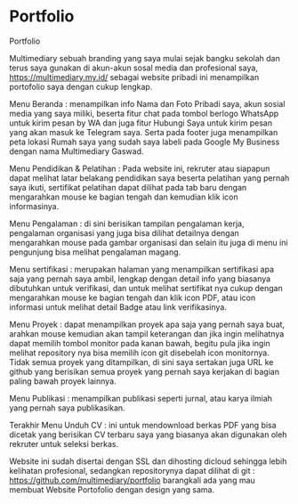 # Portfolio
Portfolio

Multimediary sebuah branding yang saya mulai sejak bangku sekolah dan terus saya gunakan di akun-akun sosal media dan profesional saya, https://multimediary.my.id/ sebagai website pribadi ini menampilkan portofolio saya dengan cukup lengkap.

Menu Beranda : menampilkan info Nama dan Foto Pribadi saya, akun sosial media yang saya miliki, beserta fitur chat pada tombol berlogo WhatsApp untuk kirim pesan by WA dan juga fitur Hubungi Saya untuk kirim pesan yang akan masuk ke Telegram saya. Serta pada footer juga menampilkan peta lokasi Rumah saya yang sudah saya labeli pada Google My Business dengan nama Multimediary Gaswad.

Menu Pendidikan & Pelatihan : Pada website ini, rekruter atau siapapun dapat melihat latar belakang pendidikan saya beserta pelatihan yang pernah saya ikuti, sertifikat pelatihan dapat dilihat pada tab baru dengan mengarahkan mouse ke bagian tengah dan kemudian klik icon informasinya. 

Menu Pengalaman : di sini berisikan tampilan pengalaman kerja, pengalaman organisasi yang juga bisa dilihat detailnya dengan mengarahkan mouse pada gambar organisasi dan selain itu juga di menu ini pengunjung bisa melihat pengalaman magang. 

Menu sertifikasi : merupakan halaman yang menampilkan sertifikasi apa saja yang pernah saya ambil, lengkap dengan detail info yang biasanya dibutuhkan untuk verifikasi, dan untuk melihat sertifikat  nya cukup dengan mengarahkan mouse ke bagian tengah dan klik icon PDF, atau icon informasi untuk melihat detail Badge atau link verifikasinya. 

Menu Proyek : dapat menampilkan proyek apa saja yang pernah saya buat, arahkan mouse kemudian akan tampil keterangan dan jika ingin melihatnya dapat memilih tombol monitor pada kanan bawah, begitu pula jika ingin melihat repository nya bisa memilih icon git disebelah icon monitornya. Tidak semua proyek yang ditampilkan, di sini saya sertakan juga URL ke github  yang berisikan semua proyek yang pernah saya kerjakan di bagian paling bawah proyek lainnya.

Menu Publikasi : menampilkan publikasi seperti jurnal, atau karya ilmiah yang pernah saya publikasikan.

Terakhir Menu Unduh CV : ini untuk mendownload berkas PDF yang bisa dicetak yang berisikan CV terbaru saya yang biasanya akan digunakan oleh rekruter untuk seleksi berkas.

Website ini sudah disertai dengan SSL dan dihosting dicloud sehingga lebih kelihatan profesional, sedangkan repositorynya dapat dilihat di git : https://github.com/multimediary/portfolio barangkali ada yang mau membuat Website Portofolio dengan design yang sama.